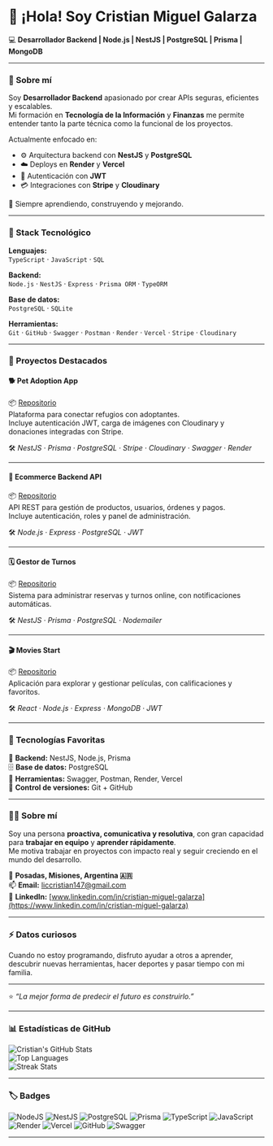 # 👋 ¡Hola! Soy **Cristian Miguel Galarza**

💻 **Desarrollador Backend | Node.js | NestJS | PostgreSQL | Prisma | MongoDB**

---

### 🚀 Sobre mí  

Soy **Desarrollador Backend** apasionado por crear APIs seguras, eficientes y escalables.  
Mi formación en **Tecnología de la Información** y **Finanzas** me permite entender tanto la parte técnica como la funcional de los proyectos.  

Actualmente enfocado en:
- ⚙️ Arquitectura backend con **NestJS** y **PostgreSQL**  
- ☁️ Deploys en **Render** y **Vercel**  
- 🔐 Autenticación con **JWT**  
- 💳 Integraciones con **Stripe** y **Cloudinary**  

🌱 Siempre aprendiendo, construyendo y mejorando.

---

### 🧠 Stack Tecnológico  

**Lenguajes:**  
`TypeScript` · `JavaScript` · `SQL`

**Backend:**  
`Node.js` · `NestJS` · `Express` · `Prisma ORM` · `TypeORM`

**Base de datos:**  
`PostgreSQL` · `SQLite`

**Herramientas:**  
`Git` · `GitHub` · `Swagger` · `Postman` · `Render` · `Vercel` · `Stripe` · `Cloudinary`

---

### 🐾 Proyectos Destacados  

#### 🐕 **Pet Adoption App**  
📦 [Repositorio](https://github.com/GrupoHenry3/petAdoption-back)  
Plataforma para conectar refugios con adoptantes.  
Incluye autenticación JWT, carga de imágenes con Cloudinary y donaciones integradas con Stripe.  

🛠️ *NestJS · Prisma · PostgreSQL · Stripe · Cloudinary · Swagger · Render*  

---

#### 🛒 **Ecommerce Backend API**  
📦 [Repositorio](#)  
API REST para gestión de productos, usuarios, órdenes y pagos.  
Incluye autenticación, roles y panel de administración.  

🛠️ *Node.js · Express · PostgreSQL · JWT*

---

#### 🗓️ **Gestor de Turnos**  
📦 [Repositorio](#)  
Sistema para administrar reservas y turnos online, con notificaciones automáticas.  

🛠️ *NestJS · Prisma · PostgreSQL · Nodemailer*

---

#### 🎬 **Movies Start**  
📦 [Repositorio](#)  
Aplicación para explorar y gestionar películas, con calificaciones y favoritos.  

🛠️ *React · Node.js · Express · MongoDB · JWT*

---

### 💜 Tecnologías Favoritas  

💜 **Backend:** NestJS, Node.js, Prisma  
🗄️ **Base de datos:** PostgreSQL  
🧩 **Herramientas:** Swagger, Postman, Render, Vercel  
🔧 **Control de versiones:** Git + GitHub  

---

### 🙋‍♂️ Sobre mí  

Soy una persona **proactiva, comunicativa y resolutiva**, con gran capacidad para **trabajar en equipo** y **aprender rápidamente**.  
Me motiva trabajar en proyectos con impacto real y seguir creciendo en el mundo del desarrollo.  

📍 **Posadas, Misiones, Argentina 🇦🇷**  
📫 **Email:** [liccristian147@gmail.com](mailto:liccristian147@gmail.com)  
🔗 **LinkedIn:** [www.linkedin.com/in/cristian-miguel-galarza](https://www.linkedin.com/in/cristian-miguel-galarza)

---

### ⚡ Datos curiosos  
Cuando no estoy programando, disfruto ayudar a otros a aprender, descubrir nuevas herramientas, hacer deportes y pasar tiempo con mi familia.

---

⭐️ *“La mejor forma de predecir el futuro es construirlo.”*  

---

### 📊 Estadísticas de GitHub  

![Cristian's GitHub Stats](https://github-readme-stats.vercel.app/api?username=galarzacm&show_icons=true&theme=radical)  
![Top Languages](https://github-readme-stats.vercel.app/api/top-langs/?username=galarzacm&layout=compact&theme=radical)  
![Streak Stats](https://github-readme-streak-stats.herokuapp.com/?user=galarzacm&theme=radical)

---

### 🏷️ Badges  

![NodeJS](https://img.shields.io/badge/Node.js-339933?style=for-the-badge&logo=node.js&logoColor=white)
![NestJS](https://img.shields.io/badge/NestJS-E0234E?style=for-the-badge&logo=nestjs&logoColor=white)
![PostgreSQL](https://img.shields.io/badge/PostgreSQL-316192?style=for-the-badge&logo=postgresql&logoColor=white)
![Prisma](https://img.shields.io/badge/Prisma-2D3748?style=for-the-badge&logo=prisma&logoColor=white)
![TypeScript](https://img.shields.io/badge/TypeScript-007ACC?style=for-the-badge&logo=typescript&logoColor=white)
![JavaScript](https://img.shields.io/badge/JavaScript-F7DF1E?style=for-the-badge&logo=javascript&logoColor=black)
![Render](https://img.shields.io/badge/Render-000000?style=for-the-badge&logo=render&logoColor=white)
![Vercel](https://img.shields.io/badge/Vercel-000000?style=for-the-badge&logo=vercel&logoColor=white)
![GitHub](https://img.shields.io/badge/GitHub-181717?style=for-the-badge&logo=github&logoColor=white)
![Swagger](https://img.shields.io/badge/Swagger-85EA2D?style=for-the-badge&logo=swagger&logoColor=black)

---
